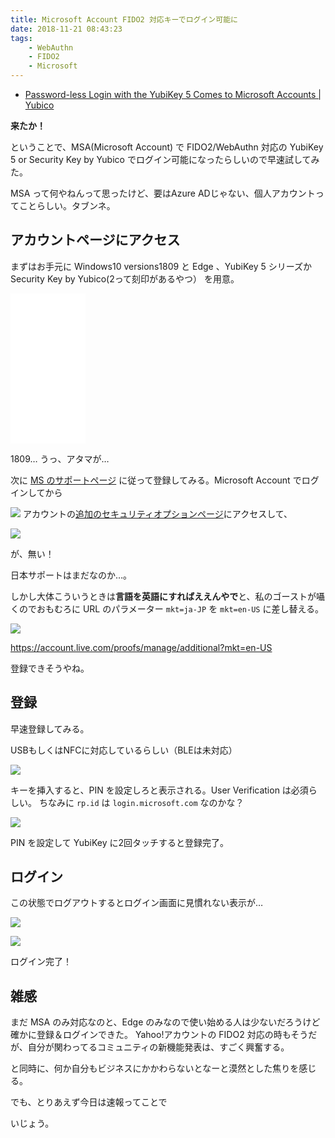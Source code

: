 ```yaml
---
title: Microsoft Account FIDO2 対応キーでログイン可能に
date: 2018-11-21 08:43:23
tags:
    - WebAuthn
    - FIDO2
    - Microsoft
---
```


- [Password-less Login with the YubiKey 5 Comes to Microsoft Accounts | Yubico](https://www.yubico.com/2018/11/password-less-login-with-the-yubikey-5-comes-to-microsoft-accounts/)

**来たか！**

ということで、MSA(Microsoft Account) で FIDO2/WebAuthn 対応の YubiKey 5 or Security Key by Yubico でログイン可能になったらしいので早速試してみた。

<!-- more -->

MSA って何やねんって思ったけど、要はAzure ADじゃない、個人アカウントってことらしい。タブンネ。

## アカウントページにアクセス

まずはお手元に Windows10 versions1809 と Edge 、YubiKey 5 シリーズか Security Key by Yubico(2って刻印があるやつ） を用意。

<iframe style="width:120px;height:240px;" marginwidth="0" marginheight="0" scrolling="no" frameborder="0" src="//rcm-fe.amazon-adsystem.com/e/cm?lt1=_blank&bc1=000000&IS2=1&bg1=FFFFFF&fc1=000000&lc1=0000FF&t=82p-22&o=9&p=8&l=as4&m=amazon&f=ifr&ref=as_ss_li_til&asins=B07BYSB7FK&linkId=8a19153a421eb5ce6735b868823cdfbe"></iframe>

1809… うっ、アタマが…

次に [MS のサポートページ](https://support.microsoft.com/en-us/help/4463210/windows-10-sign-in-microsoft-account-windows-hello-security-key) に従って登録してみる。Microsoft Account でログインしてから

![](./msa-login-with-securitykey/security-options.png)
アカウントの[追加のセキュリティオプションページ](https://account.live.com/proofs/manage/additional)にアクセスして、

![](./msa-login-with-securitykey/secop-ja.png)

が、無い！

日本サポートはまだなのか…。

しかし大体こういうときは**言語を英語にすればええんやで**と、私のゴーストが囁くのでおもむろに URL のパラメーター `mkt=ja-JP` を `mkt=en-US` に差し替える。

![](./msa-login-with-securitykey/secop-en.png)

https://account.live.com/proofs/manage/additional?mkt=en-US

登録できそうやね。

## 登録

早速登録してみる。

USBもしくはNFCに対応しているらしい（BLEは未対応）

![](./msa-login-with-securitykey/setup-yubikey.png)

キーを挿入すると、PIN を設定しろと表示される。User Verification は必須らしい。
ちなみに `rp.id` は `login.microsoft.com` なのかな？

![](./msa-login-with-securitykey/enter-pin.png)

PIN を設定して YubiKey に2回タッチすると登録完了。

## ログイン

この状態でログアウトするとログイン画面に見慣れない表示が…

![](./msa-login-with-securitykey/login-option.png)

![](./msa-login-with-securitykey/login-with-yubikey.png)

ログイン完了！

## 雑感

まだ MSA のみ対応なのと、Edge のみなので使い始める人は少ないだろうけど確かに登録＆ログインできた。
Yahoo!アカウントの  FIDO2 対応の時もそうだが、自分が関わってるコミュニティの新機能発表は、すごく興奮する。

と同時に、何か自分もビジネスにかかわらないとなーと漠然とした焦りを感じる。

でも、とりあえず今日は速報ってことで

いじょう。